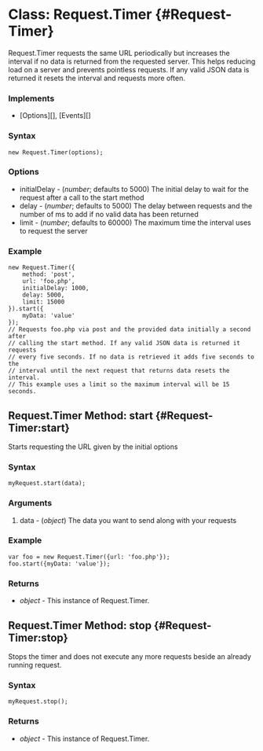 Class: Request.Timer {#Request-Timer}
=========================

Request.Timer requests the same URL periodically but increases the interval if no data is returned from the requested server.
This helps reducing load on a server and prevents pointless requests. If any valid JSON data is returned it resets the interval
and requests more often.

### Implements

* [Options][], [Events][]

### Syntax

	new Request.Timer(options);

### Options

* initialDelay - (*number*; defaults to 5000) The initial delay to wait for the request after a call to the start method
* delay - (*number*; defaults to 5000) The delay between requests and the number of ms to add if no valid data has been returned
* limit - (*number*; defaults to 60000) The maximum time the interval uses to request the server

### Example

	new Request.Timer({
		method: 'post',
		url: 'foo.php',
		initialDelay: 1000,
		delay: 5000,
		limit: 15000
	}).start({
		myData: 'value'
	});
	// Requests foo.php via post and the provided data initially a second after
	// calling the start method. If any valid JSON data is returned it requests
	// every five seconds. If no data is retrieved it adds five seconds to the
	// interval until the next request that returns data resets the interval.
	// This example uses a limit so the maximum interval will be 15 seconds.

Request.Timer Method: start {#Request-Timer:start}
------------------------------------------------------

Starts requesting the URL given by the initial options

### Syntax

	myRequest.start(data);

### Arguments

1. data - (*object*) The data you want to send along with your requests

### Example

	var foo = new Request.Timer({url: 'foo.php'});
	foo.start({myData: 'value'});

### Returns

* *object* - This instance of Request.Timer.

Request.Timer Method: stop {#Request-Timer:stop}
------------------------------------------------------

Stops the timer and does not execute any more requests beside an already running request.

### Syntax

	myRequest.stop();

### Returns

* *object* - This instance of Request.Timer.